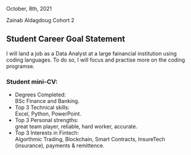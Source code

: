 

October, 8th, 2021

Zainab Aldagdoug
Cohort 2 


## Student Career Goal Statement 

I will land a job as a Data Analyst at a large fainancial institution using coding languages. To do so, I will focus and practise more on the coding programse.
 

### Student mini-CV:


  - Degrees Completed:    
         BSc Finance and Banking.
  - Top 3 Technical skills:    
         Excel, Python, PowerPoint. 
  - Top 3 Personal strengths:   
         great team player, reliable, hard worker, accurate.
  - Top 3 Interests in Fintech:    
         Algorthmic Trading, Blockchain, Smart Contracts, InsureTech (insurance), payments & remittence.
